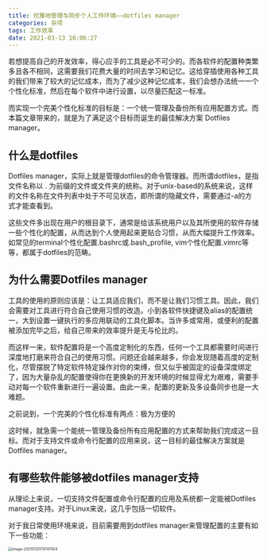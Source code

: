 ```yaml
---
title: 优雅地管理与同步个人工作环境——dotfiles manager
categories: 杂项
tags: 工作效率
date: 2021-03-13 16:06:27
---
```


若想提高自己的开发效率，得心应手的工具是必不可少的。而各软件的配置种类繁多且各不相同，这需要我们花费大量的时间去学习和记忆。这给穿插使用各种工具的我们带来了较大的记忆成本，而为了减少这种记忆成本，我们会想办法统一一个个性化标准，然后在每个软件中进行设置，以尽量匹配这一标准。

而实现一个完美个性化标准的目标是：一个统一管理及备份所有应用配置方式。而本篇文章带来的，就是为了满足这个目标而诞生的最佳解决方案 Dotfiles manager。

<!-- more -->

## 什么是dotfiles

Dotfiles manager，实际上就是管理dotfiles的命令管理器。而所谓dotfiles，是指文件名称以 . 为前缀的文件或文件夹的统称。对于unix-based的系统来说，这样的文件名称在文件列表中处于不可见状态，即所谓的隐藏文件，需要通过-a的方式才能查看到。

这些文件多出现在用户的根目录下，通常是给该系统用户以及其所使用的软件存储一些个性化的配置，从而达到个人使用起来更贴合习惯，从而大幅提升工作效率。如常见的terminal个性化配置.bashrc或.bash_profile, vim个性化配置.vimrc等等，都属于dotfiles的范畴。

## 为什么需要Dotfiles manager

工具的使用的原则应该是：让工具适应我们，而不是让我们习惯工具。因此，我们会需要对工具进行符合自己使用习惯的改造。小到各软件快捷键及alias的配置统一，大到设置一键执行的多应用联动的工具化脚本。当许多或常用，或便利的配置被添加完毕之后，给自己带来的效率提升是无与伦比的。

而这样一来，软件配置将是一个高度定制化的东西，任何一个工具都需要时间进行深度地打磨来符合自己的使用习惯。问题还会越来越多，你会发现随着高度的定制化，尽管摆脱了特定软件特定操作对你的束缚，但又似乎被固定的设备深度绑定了，因为大量杂乱的配置使得你在更换新的开发环境的时候显得尤为艰难，需要手动对每一个软件重新进行一遍设置。由此一来，配置的更新及多设备同步也是一大难题。

之前说到，一个完美的个性化标准有两点：极为方便的

这时候，就急需一个能统一管理及备份所有应用配置的方式来帮助我们完成这一目标。而对于支持文件或命令行配置的应用来说，这一目标的最佳解决方案就是Dotfiles manager。

## 有哪些软件能够被dotfiles manager支持

从理论上来说，一切支持文件配置或命令行配置的应用及系统都一定能被Dotfiles manager支持。对于Linux来说，这几乎包括一切软件。

对于我日常使用环境来说，目前需要用到dotfiles manager来管理配置的主要有如下一些功能：

<img src="https://zakum-1252497671.cos.ap-guangzhou.myqcloud.com/image-20210120174747924.png" alt="image-20210120174747924" style="zoom:50%;" />
